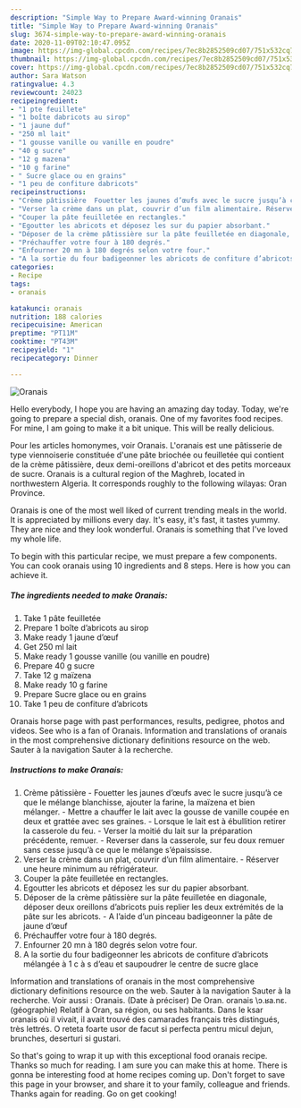 ```yaml
---
description: "Simple Way to Prepare Award-winning Oranais"
title: "Simple Way to Prepare Award-winning Oranais"
slug: 3674-simple-way-to-prepare-award-winning-oranais
date: 2020-11-09T02:10:47.095Z
image: https://img-global.cpcdn.com/recipes/7ec8b2852509cd07/751x532cq70/oranais-photo-principale-de-la-recette.jpg
thumbnail: https://img-global.cpcdn.com/recipes/7ec8b2852509cd07/751x532cq70/oranais-photo-principale-de-la-recette.jpg
cover: https://img-global.cpcdn.com/recipes/7ec8b2852509cd07/751x532cq70/oranais-photo-principale-de-la-recette.jpg
author: Sara Watson
ratingvalue: 4.3
reviewcount: 24023
recipeingredient:
- "1 pte feuillete"
- "1 boîte dabricots au sirop"
- "1 jaune duf"
- "250 ml lait"
- "1 gousse vanille ou vanille en poudre"
- "40 g sucre"
- "12 g mazena"
- "10 g farine"
- " Sucre glace ou en grains"
- "1 peu de confiture dabricots"
recipeinstructions:
- "Crème pâtissière  Fouetter les jaunes d’œufs avec le sucre jusqu’à ce que le mélange blanchisse, ajouter la farine, la maïzena et bien mélanger. Mettre a chauffer le lait avec la gousse de vanille coupée en deux et grattée avec ses graines. Lorsque le lait est à ébullition retirer la casserole du feu. Verser la moitié du lait sur la préparation précédente, remuer. Reverser dans la casserole, sur feu doux remuer sans cesse jusqu’à ce que le mélange s’épaississe."
- "Verser la crème dans un plat, couvrir d’un film alimentaire. Réserver une heure minimum au réfrigérateur."
- "Couper la pâte feuilletée en rectangles."
- "Egoutter les abricots et déposez les sur du papier absorbant."
- "Déposer de la crème pâtissière sur la pâte feuilletée en diagonale, déposer deux oreillons d’abricots puis replier les deux extrémités de la pâte sur les abricots. A l’aide d’un pinceau badigeonner la pâte de jaune d’œuf"
- "Préchauffer votre four à 180 degrés."
- "Enfourner 20 mn à 180 degrés selon votre four."
- "A la sortie du four badigeonner les abricots de confiture d’abricots mélangée à 1 c à s d’eau et saupoudrer le centre de sucre glace"
categories:
- Recipe
tags:
- oranais

katakunci: oranais 
nutrition: 188 calories
recipecuisine: American
preptime: "PT11M"
cooktime: "PT43M"
recipeyield: "1"
recipecategory: Dinner

---
```



![Oranais](https://img-global.cpcdn.com/recipes/7ec8b2852509cd07/751x532cq70/oranais-photo-principale-de-la-recette.jpg)

Hello everybody, I hope you are having an amazing day today. Today, we're going to prepare a special dish, oranais. One of my favorites food recipes. For mine, I am going to make it a bit unique. This will be really delicious.

Pour les articles homonymes, voir Oranais. L&#39;oranais est une pâtisserie de type viennoiserie constituée d&#39;une pâte briochée ou feuilletée qui contient de la crème pâtissière, deux demi-oreillons d&#39;abricot et des petits morceaux de sucre. Oranais is a cultural region of the Maghreb, located in northwestern Algeria. It corresponds roughly to the following wilayas: Oran Province.

Oranais is one of the most well liked of current trending meals in the world. It is appreciated by millions every day. It's easy, it's fast, it tastes yummy. They are nice and they look wonderful. Oranais is something that I've loved my whole life.


To begin with this particular recipe, we must prepare a few components. You can cook oranais using 10 ingredients and 8 steps. Here is how you can achieve it.

<!--inarticleads1-->

##### The ingredients needed to make Oranais:

1. Take 1 pâte feuilletée
1. Prepare 1 boîte d’abricots au sirop
1. Make ready 1 jaune d’œuf
1. Get 250 ml lait
1. Make ready 1 gousse vanille (ou vanille en poudre)
1. Prepare 40 g sucre
1. Take 12 g maïzena
1. Make ready 10 g farine
1. Prepare  Sucre glace ou en grains
1. Take 1 peu de confiture d’abricots


Oranais horse page with past performances, results, pedigree, photos and videos. See who is a fan of Oranais. Information and translations of oranais in the most comprehensive dictionary definitions resource on the web. Sauter à la navigation Sauter à la recherche. 

<!--inarticleads2-->

##### Instructions to make Oranais:

1. Crème pâtissière  - Fouetter les jaunes d’œufs avec le sucre jusqu’à ce que le mélange blanchisse, ajouter la farine, la maïzena et bien mélanger. - Mettre a chauffer le lait avec la gousse de vanille coupée en deux et grattée avec ses graines. - Lorsque le lait est à ébullition retirer la casserole du feu. - Verser la moitié du lait sur la préparation précédente, remuer. - Reverser dans la casserole, sur feu doux remuer sans cesse jusqu’à ce que le mélange s’épaississe.
1. Verser la crème dans un plat, couvrir d’un film alimentaire. - Réserver une heure minimum au réfrigérateur.
1. Couper la pâte feuilletée en rectangles.
1. Egoutter les abricots et déposez les sur du papier absorbant.
1. Déposer de la crème pâtissière sur la pâte feuilletée en diagonale, déposer deux oreillons d’abricots puis replier les deux extrémités de la pâte sur les abricots. - A l’aide d’un pinceau badigeonner la pâte de jaune d’œuf
1. Préchauffer votre four à 180 degrés.
1. Enfourner 20 mn à 180 degrés selon votre four.
1. A la sortie du four badigeonner les abricots de confiture d’abricots mélangée à 1 c à s d’eau et saupoudrer le centre de sucre glace


Information and translations of oranais in the most comprehensive dictionary definitions resource on the web. Sauter à la navigation Sauter à la recherche. Voir aussi : Oranais. (Date à préciser) De Oran. oranais \ɔ.ʁa.nɛ\. (géographie) Relatif à Oran, sa région, ou ses habitants. Dans le ksar oranais où il vivait, il avait trouvé des camarades français très distingués, très lettrés. O reteta foarte usor de facut si perfecta pentru micul dejun, brunches, deserturi si gustari. 

So that's going to wrap it up with this exceptional food oranais recipe. Thanks so much for reading. I am sure you can make this at home. There is gonna be interesting food at home recipes coming up. Don't forget to save this page in your browser, and share it to your family, colleague and friends. Thanks again for reading. Go on get cooking!
